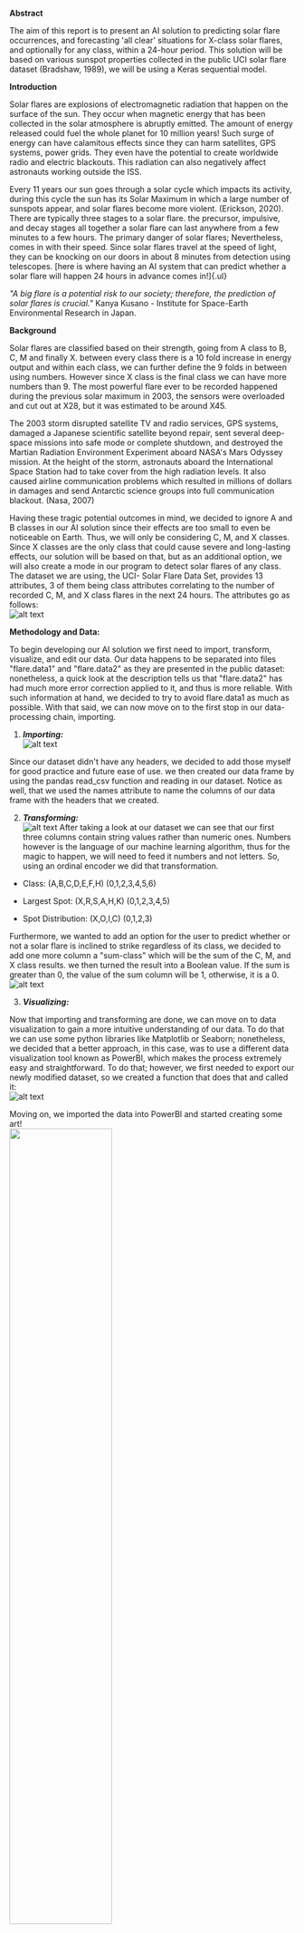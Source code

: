**Abstract**

The aim of this report is to present an AI solution to predicting solar
flare occurrences, and forecasting 'all clear' situations for X-class
solar flares, and optionally for any class, within a 24-hour period.
This solution will be based on various sunspot properties collected in
the public UCI solar flare dataset (Bradshaw, 1989), we will be using a
Keras sequential model.

**Introduction**

Solar flares are explosions of electromagnetic radiation that happen on
the surface of the sun. They occur when magnetic energy that has been
collected in the solar atmosphere is abruptly emitted. The amount of
energy released could fuel the whole planet for 10 million years! Such
surge of energy can have calamitous effects since they can harm
satellites, GPS systems, power grids. They even have the potential to
create worldwide radio and electric blackouts. This radiation can also
negatively affect astronauts working outside the ISS.

Every 11 years our sun goes through a solar cycle which impacts its
activity, during this cycle the sun has its Solar Maximum in which a
large number of sunspots appear, and solar flares become more violent.
(Erickson, 2020). There are typically three stages to a solar flare. the
precursor, impulsive, and decay stages all together a solar flare can
last anywhere from a few minutes to a few hours. The primary danger of
solar flares; Nevertheless, comes in with their speed. Since solar
flares travel at the speed of light, they can be knocking on our doors
in about 8 minutes from detection using telescopes. [here is where
having an AI system that can predict whether a solar flare will happen
24 hours in advance comes in!]{.ul}

*"A big flare is a potential risk to our society; therefore, the
prediction of solar flares is crucial."* Kanya Kusano - Institute for
Space-Earth Environmental Research in Japan.

**Background**

Solar flares are classified based on their strength, going from A class
to B, C, M and finally X. between every class there is a 10 fold
increase in energy output and within each class, we can further define
the 9 folds in between using numbers. However since X class is the final
class we can have more numbers than 9. The most powerful flare ever to
be recorded happened during the previous solar maximum in 2003, the
sensors were overloaded and cut out at X28, but it was estimated to be
around X45.

The 2003 storm disrupted satellite TV and radio services, GPS systems,
damaged a Japanese scientific satellite beyond repair, sent several
deep-space missions into safe mode or complete shutdown, and destroyed
the Martian Radiation Environment Experiment aboard NASA\'s Mars Odyssey
mission. At the height of the storm, astronauts aboard the International
Space Station had to take cover from the high radiation levels. It also
caused airline communication problems which resulted in millions of
dollars in damages and send Antarctic science groups into full
communication blackout. (Nasa, 2007)

Having these tragic potential outcomes in mind, we decided to ignore A
and B classes in our AI solution since their effects are too small to
even be noticeable on Earth. Thus, we will only be considering C, M, and
X classes. Since X classes are the only class that could cause severe
and long-lasting effects, our solution will be based on that, but as an
additional option, we will also create a mode in our program to detect
solar flares of any class. The dataset we are using, the UCI- Solar
Flare Data Set, provides 13 attributes, 3 of them being class attributes
correlating to the number of recorded C, M, and X class flares in the
next 24 hours. The attributes go as follows:
<br/>
![alt text](https://github.com/Ahmad-Alaziz/Solar-Flare-Detection-AI/blob/main/Report-Media/0.PNG)

**Methodology and Data:**

To begin developing our AI solution we first need to import, transform,
visualize, and edit our data. Our data happens to be separated into
files \"flare.data1\" and \"flare.data2\" as they are presented in the
public dataset: nonetheless, a quick look at the description tells us
that "flare.data2" has had much more error correction applied to it, and
thus is more reliable. With such information at hand, we decided to try
to avoid flare.data1 as much as possible. With that said, we can now
move on to the first stop in our data-processing chain, importing.

1)  ***Importing:***<br/>
![alt text](https://github.com/Ahmad-Alaziz/Solar-Flare-Detection-AI/blob/main/Report-Media/1.PNG)

Since our dataset didn't have any headers, we decided to add those
myself for good practice and future ease of use. we then created our
data frame by using the pandas read_csv function and reading in our
dataset. Notice as well, that we used the names attribute to name the
columns of our data frame with the headers that we created.

2)  ***Transforming:***<br/>
![alt text](https://github.com/Ahmad-Alaziz/Solar-Flare-Detection-AI/blob/main/Report-Media/2.PNG)
After taking a look at our dataset we can see that our first three
columns contain string values rather than numeric ones. Numbers however
is the language of our machine learning algorithm, thus for the magic to
happen, we will need to feed it numbers and not letters. So, using an
ordinal encoder we did that transformation.

-   Class: (A,B,C,D,E,F,H) (0,1,2,3,4,5,6)

-   Largest Spot: (X,R,S,A,H,K) (0,1,2,3,4,5)

-   Spot Distribution: (X,O,I,C) (0,1,2,3)

Furthermore, we wanted to add an option for the user to predict whether
or not a solar flare is inclined to strike regardless of its class, we
decided to add one more column a "sum-class" which will be the sum of
the C, M, and X class results. we then turned the result into a Boolean
value. If the sum is greater than 0, the value of the sum column will be
1, otherwise, it is a 0.<br/>
![alt text](https://github.com/Ahmad-Alaziz/Solar-Flare-Detection-AI/blob/main/Report-Media/3.PNG)

3)  ***Visualizing:***

Now that importing and transforming are done, we can move on to data
visualization to gain a more intuitive understanding of our data. To do
that we can use some python libraries like Matplotlib or Seaborn;
nonetheless, we decided that a better approach, in this case, was to use
a different data visualization tool known as PowerBI, which makes the
process extremely easy and straightforward. To do that; however, we
first needed to export our newly modified dataset, so we created a
function that does that and called it:<br/>
![alt text](https://github.com/Ahmad-Alaziz/Solar-Flare-Detection-AI/blob/main/Report-Media/4.PNG)

Moving on, we imported the data into PowerBI and started creating some
art!
<br/>
<img src="https://github.com/Ahmad-Alaziz/Solar-Flare-Detection-AI/blob/main/Report-Media/5.PNG" width="60%">

The first report we created, and what we believe to be the most
important is the key influencers report. It analyzed how all the columns
of our dataset (other than the three attribute classes) impact the
\"sum-class\", and which of these columns tend to influence the
sum-class into increasing or decreasing.

This provided much valuable information, for instance, it showed that
when the Largest Spot is 1 or 2, the sum class is likely to increase.
What this means is that if the code of the largest sunspot detected 24
hours ahead is either R or S, we are much more likely to experience a
solar flare!
<br/>

<img src="https://github.com/Ahmad-Alaziz/Solar-Flare-Detection-AI/blob/main/Report-Media/6.PNG" width="60%">

From the "Decrease" part of the key influencers report, we can also
observe that when activity is 1, we are much more likely to notice a
decrease in our sum class. Meaning that if that activity of our sunspot
was reduced (= 1) we are less likely to see a solar flare in the
upcoming 24 hours.

Many more useful reports were created, which gave me a lot of insight
and an intuitive understanding of the data. Here are two more to list a
few:
<br/>

<img src="https://github.com/Ahmad-Alaziz/Solar-Flare-Detection-AI/blob/main/Report-Media/7.PNG" width="40%">
<img src="https://github.com/Ahmad-Alaziz/Solar-Flare-Detection-AI/blob/main/Report-Media/8.PNG" width="40%">

Finally, we also checked for multicollinearity and printed out a
detailed summary of our data in python:<br/>
![alt text](https://github.com/Ahmad-Alaziz/Solar-Flare-Detection-AI/blob/main/Report-Media/9.PNG)
<br/>
<img src="https://github.com/Ahmad-Alaziz/Solar-Flare-Detection-AI/blob/main/Report-Media/10.PNG" width="60%">

<br/>
<img src="https://github.com/Ahmad-Alaziz/Solar-Flare-Detection-AI/blob/main/Report-Media/11.PNG" width="60%">

Now that we were done with data analysis, we could finally move on to
creating our sequential model and training it. There are numerous
variables to consider when it comes to creating our model, those include
but are not limited to the number of layers, the number of neurons on
each layer, the test/train split percentage, the number of epochs that
will be done in the fitting process, the batch size and many more. For
the sake of finding the most suitable values for each variable and
creating an optimal model, we decided to write a function that creates a
random model based on random variables. The idea behind that is that we
would create a large number of random models, test them, and then save
the model with the highest accuracy for future use:<br/>
<img src="https://github.com/Ahmad-Alaziz/Solar-Flare-Detection-AI/blob/main/Report-Media/12.PNG" width="60%">

As you can see, we first create a list of 4 random integers and 1 random
decimal with varying ranges,

Then we divide the data into testing and training subsets, with the
testing subset being anywhere from 10 to 30 percent. Furthermore, we
move on to the first step in creating a Keras model, **defining**.

In the defining stage, we define the model as a sequential model, we
also define the number of layers and the number of neurons on each
layer. When it came to the activation functions we chose Relu for the
inner hidden layers and sigmoid for the final layer since we wanted a
number from 0 to 1 as the outcome.

Next up comes **Compiling.** While compiling the model, 3 essential
features are defined

1)  Loss Function, which is used to find the error or loss in our
    learning process

2)  Optimization is used to find the error or loss in our learning
    process

3)  [Metrics]{.ul} define the criteria for determining how good of a
    model we created

we ended up using the binary_crossentropy loss function, the efficient
Adam optimizer, and the typical accuracy metric.

**Fitting:**

Fitting or training our model to our data was achieved by using the
model. fit() function; this function requires a few attributes.

1)  Our input data

2)  Number of epochs

3)  Optional: batch size and validation data

These values will be fed with the random numbers that we have created

Finally now having our function that creates random models ready, we
could create the training function which will be responsible for
creating a specified number of these random models and choosing the one
with the highest accuracy:<br/>
<img src="https://github.com/Ahmad-Alaziz/Solar-Flare-Detection-AI/blob/main/Report-Media/13.PNG" width="60%">

**Evaluation:**

In order to choose the best model, we needed to evaluate the model\'s
accuracy, this was done using the model.evaluate() function. After every
iteration we check if the new model's accuracy is higher than the one we
saved, if it is, we replace the old one with the new one. For saving, we
used the model.save() function.

**Prediction:**

we decided to split the prediction task into 3 primary functions:

Function 1: -<br/>
<img src="https://github.com/Ahmad-Alaziz/Solar-Flare-Detection-AI/blob/main/Report-Media/14.PNG" width="60%">
This first function takes in an array of input values and returns a
rounded value of the model.predict() function. The model.predict()
function returns a number from 0 to 1 based on confidence levels that a
solar flare is bound to hit, After rounding we only return either 0 or
1, 0 meaning no solar flare, and 1 meaning a solar flare is predicted to
hit within 24 hours.

Functions 2 and 3: -<br/>
<img src="https://github.com/Ahmad-Alaziz/Solar-Flare-Detection-AI/blob/main/Report-Media/15.PNG" width="60%">

The functions above are simply for printing a more readable and easily
understandable response to the user. we also decided to create a 'mode'
for the program to make switching between training/testing and
predicting only X-classes and training/testing and predicting for any
class easier.

**Analysis and Discussions:**

After training our model to predict X class solar flares, we got 99+
accuracy. Now while that may seem extremely good at first glance, when
we analyze our data we can see an obvious issue. Our data simply
doesn\'t contain enough instances of when an X-class solar flare hit,
since they are quite rare, thus our model could keep on predicting that
no X-class solar flare is bound to hit and it would be right for the
vast majority of times. That is a primary reason why we decided to also
include the optional class prediction, which provided much more
realistic results with high 80\'s accuracy or low 90\'s.

**Conclusions and suggestions for future work:**

A major issue that we faced in this task goes back to the data set. The
data collected is quite old, it was donated on 1989-03-01, which means
it is about 30 years old. Taking that into consideration we can imagine
that the technology used back in the day might not have been as accurate
as of the technology we could use today. For future works, we would love
to work on a more modern dataset with more accurate data, for us to
receive more accurate results.

References
==========

Bradshaw, G. (1989, 03 01). *archive.ics.uci.edu*. Retrieved from
http://archive.ics.uci.edu/ml/datasets/solar+flareBrownlee, J. (2019,
July 24). Retrieved from machinelearningmastery.com:
https://machinelearningmastery.com/tutorial-first-neural-network-python-keras/Brownlee,
J. (2020, July 03). *machinelearningmastery.com*. Retrieved from
https://machinelearningmastery.com/adam-optimization-algorithm-for-deep-learning/Erickson,
N. O. (2020, Dec 17). Retrieved from spaceplace.nasa.gov:
https://spaceplace.nasa.gov/solar-cycles/en/\#:\~:text=The%20Sun\'s%20magnetic%20field%20goes%20through%20a%20cycle%2C%20called%20the,and%20south%20poles%20switch%20places.&text=Giant%20eruptions%20on%20the%20Sun,increase%20during%20the%20solar%20cycle.M
M Faniqul, I., Rahatara, F., Rahman, S., & Yasmin, B. (2020, 07 12).
*UCI Early Stage Diabetes Risk Prediction Dataset*. Retrieved from
https://archive.ics.uci.edu/:
https://archive.ics.uci.edu/ml/datasets/Early+stage+diabetes+risk+prediction+dataset.Nasa.
(2007, August 9). Retrieved from Nasa, gov:
https://www.nasa.gov/mission_pages/sunearth/news/X-class-flares.html\#:\~:text=Solar%20flares%20are%20classified%20according,M%20and%20X%2C%20the%20largest.&text=Solar%20flares%20are%20giant%20explosions,high%20speed%20particles%20into%20space.Stephanie,
W. (2020, Feb 26). Retrieved from www.healthline.com:
https://www.healthline.com/health/diabetes\#:\~:text=Diabetes%20mellitus%2C%20commonly%20known%20as,the%20insulin%20it%20does%20make.
